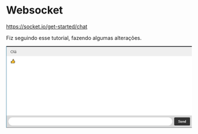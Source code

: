 # Websocket

https://socket.io/get-started/chat

Fiz seguindo esse tutorial, fazendo algumas alterações.

![tela](./docs/tela.png)
